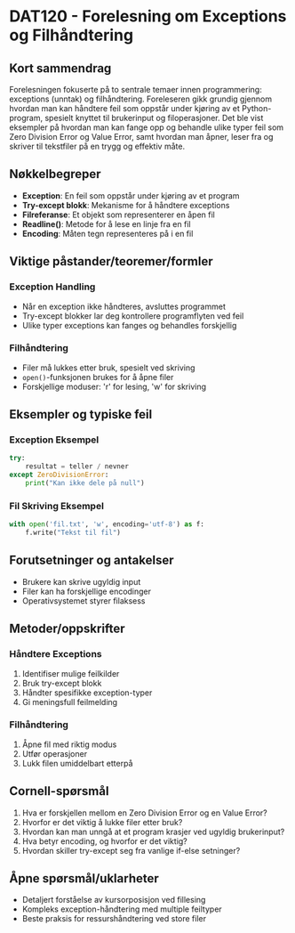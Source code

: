 # DAT120 - Forelesning om Exceptions og Filhåndtering

## Kort sammendrag
Forelesningen fokuserte på to sentrale temaer innen programmering: exceptions (unntak) og filhåndtering. Foreleseren gikk grundig gjennom hvordan man kan håndtere feil som oppstår under kjøring av et Python-program, spesielt knyttet til brukerinput og filoperasjoner. Det ble vist eksempler på hvordan man kan fange opp og behandle ulike typer feil som Zero Division Error og Value Error, samt hvordan man åpner, leser fra og skriver til tekstfiler på en trygg og effektiv måte.

## Nøkkelbegreper
- **Exception**: En feil som oppstår under kjøring av et program
- **Try-except blokk**: Mekanisme for å håndtere exceptions
- **Filreferanse**: Et objekt som representerer en åpen fil
- **Readline()**: Metode for å lese en linje fra en fil
- **Encoding**: Måten tegn representeres på i en fil

## Viktige påstander/teoremer/formler

### Exception Handling
- Når en exception ikke håndteres, avsluttes programmet
- Try-except blokker lar deg kontrollere programflyten ved feil
- Ulike typer exceptions kan fanges og behandles forskjellig

### Filhåndtering
- Filer må lukkes etter bruk, spesielt ved skriving
- `open()`-funksjonen brukes for å åpne filer
- Forskjellige moduser: 'r' for lesing, 'w' for skriving

## Eksempler og typiske feil

### Exception Eksempel
```python
try:
    resultat = teller / nevner
except ZeroDivisionError:
    print("Kan ikke dele på null")
```

### Fil Skriving Eksempel
```python
with open('fil.txt', 'w', encoding='utf-8') as f:
    f.write("Tekst til fil")
```

## Forutsetninger og antakelser
- Brukere kan skrive ugyldig input
- Filer kan ha forskjellige encodinger
- Operativsystemet styrer filaksess

## Metoder/oppskrifter

### Håndtere Exceptions
1. Identifiser mulige feilkilder
2. Bruk try-except blokk
3. Håndter spesifikke exception-typer
4. Gi meningsfull feilmelding

### Filhåndtering
1. Åpne fil med riktig modus
2. Utfør operasjoner
3. Lukk filen umiddelbart etterpå

## Cornell-spørsmål
1. Hva er forskjellen mellom en Zero Division Error og en Value Error?
2. Hvorfor er det viktig å lukke filer etter bruk?
3. Hvordan kan man unngå at et program krasjer ved ugyldig brukerinput?
4. Hva betyr encoding, og hvorfor er det viktig?
5. Hvordan skiller try-except seg fra vanlige if-else setninger?

## Åpne spørsmål/uklarheter
- Detaljert forståelse av kursorposisjon ved fillesing
- Kompleks exception-håndtering med multiple feiltyper
- Beste praksis for ressurshåndtering ved store filer